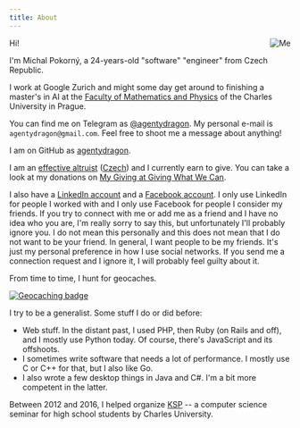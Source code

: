 ```yaml
---
title: About
---
```


<!-- md5("pok@rny.cz") -->
<img src="http://www.gravatar.com/avatar/d3ac2004810ac193c989d403a3bbe29c?s=200"
     class="avatar"
     style="float: right;"
     alt="Me">

Hi!

I'm Michal Pokorný, a 24-years-old "software" "engineer" from Czech Republic.

I work at Google Zurich and might some day get around to finishing
a master's in AI at the [Faculty of Mathematics and Physics][mff]
of the Charles University in Prague.
<!-- TODO: stredni skola? -->

You can find me on Telegram as [@agentydragon][telegram].
My personal e-mail is `agentydragon@gmail.com`.
Feel free to shoot me a message about anything!

I am on GitHub as [agentydragon][github].

I am an [effective altruist][ea] ([Czech][ea-cz]) and I currently earn to give.
You can take a look at my donations on [My Giving at Giving What We Can][my-giving].

I also have a [LinkedIn account][linkedin] and a [Facebook account][facebook].
I only use LinkedIn for people I worked with and I only use Facebook for people
I consider my friends. If you try to connect with me or add me as a friend
and I have no idea who you are, I'm really sorry to say this, but unfortunately
I'll probably ignore you. I do not mean this personally and this does not mean
that I do not want to be your friend. In general, I want people to be my
friends. It's just my personal preference in how I use social networks. If you
send me a connection request and I ignore it, I will probably feel guilty about
it.

From time to time, I hunt for geocaches.

<a href="https://www.geocaching.com/profile/?guid=8011109d-8913-415c-9272-3e82426f3835" target="_blank">
<img src="https://img.geocaching.com/stats/img.aspx?txt=Ooooh,+shiny!&uid=8011109d-8913-415c-9272-3e82426f3835&bg=1" alt="Geocaching badge" />
</a>

I try to be a generalist. Some stuff I do or did before:

 * Web stuff. In the distant past, I used PHP, then Ruby (on Rails and off),
   and I mostly use Python today. Of course, there's JavaScript and its
   offshoots.
 * I sometimes write software that needs a lot of performance.
   I mostly use C or C++ for that, but I also like Go.
 * I also wrote a few desktop things in Java and C#. I'm a bit more competent
   in the latter.

Between 2012 and 2016, I helped organize [KSP][ksp] -- a computer science
seminar for high school students by Charles University.

[ea]: https://www.effectivealtruism.org/
[ea-cz]: http://www.efektivni-altruismus.cz/
[mff]: http://www.mff.cuni.cz/
[github]: https://github.com/agentydragon
[linkedin]: https://linkedin.com/in/agentydragon
[facebook]: https://facebook.com/agentydragon
[ksp]: https://ksp.mff.cuni.cz/
[my-giving]: https://www.givingwhatwecan.org/igivedisplay?publicid=11360&publicauth=600761404
[telegram]: https://telegram.me/agentydragon
